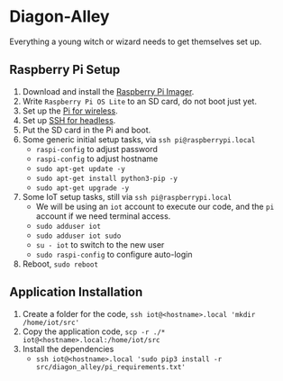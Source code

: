 # Diagon-Alley

Everything a young witch or wizard needs to get themselves set up.

## Raspberry Pi Setup

1) Download and install the [Raspberry Pi Imager](https://www.raspberrypi.org/software/).
1) Write `Raspberry Pi OS Lite` to an SD card, do not boot just yet.
1) Set up the [Pi for wireless](https://www.raspberrypi.org/documentation/configuration/wireless/headless.md).
1) Set up [SSH for headless](https://www.raspberrypi.org/documentation/remote-access/ssh/README.md).
1) Put the SD card in the Pi and boot.
1) Some generic initial setup tasks, via `ssh pi@raspberrypi.local`
	* `raspi-config` to adjust password
	* `raspi-config` to adjust hostname
	* `sudo apt-get update -y`
	* `sudo apt-get install python3-pip -y`  
	* `sudo apt-get upgrade -y`
1) Some IoT setup tasks, still via `ssh pi@raspberrypi.local`
	* We will be using an `iot` account to execute our code, and the `pi` account if we need terminal access.
	* `sudo adduser iot`
	* `sudo adduser iot sudo`
	* `su - iot` to switch to the new user
	* `sudo raspi-config` to configure auto-login
1) Reboot, `sudo reboot`

## Application Installation

1) Create a folder for the code, `ssh iot@<hostname>.local 'mkdir /home/iot/src'`
1) Copy the application code, `scp -r ./* iot@<hostname>.local:/home/iot/src`
1) Install the dependencies
   * `ssh iot@<hostname>.local 'sudo pip3 install -r src/diagon_alley/pi_requirements.txt'`

